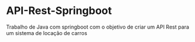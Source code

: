 # API-Rest-Springboot
Trabalho de Java com springboot com o objetivo de criar um API Rest para um sistema de locação de carros
